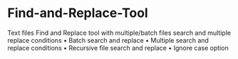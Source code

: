 # Find-and-Replace-Tool
Text files Find and Replace tool with multiple/batch files search and multiple replace conditions
•	Batch search and replace
•	Multiple search and replace conditions
•	Recursive file search and replace
•	Ignore case option
